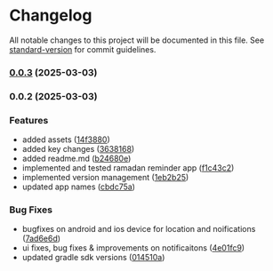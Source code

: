 # Changelog

All notable changes to this project will be documented in this file. See [standard-version](https://github.com/conventional-changelog/standard-version) for commit guidelines.

### [0.0.3](https://github.com/The-Lone-Druid/Ramadan-Reminder/compare/v0.0.2...v0.0.3) (2025-03-03)

### 0.0.2 (2025-03-03)


### Features

* added assets ([14f3880](https://github.com/The-Lone-Druid/Ramadan-Reminder/commit/14f38807c527c5cd6449d4247dfa8c178b43d84c))
* added key changes ([3638168](https://github.com/The-Lone-Druid/Ramadan-Reminder/commit/3638168967e9f325067eb58daec7ede6fa268700))
* added readme.md ([b24680e](https://github.com/The-Lone-Druid/Ramadan-Reminder/commit/b24680ed1abcc10b1ddbf2ea8626f8d38dd85247))
* implemented and tested ramadan reminder app ([f1c43c2](https://github.com/The-Lone-Druid/Ramadan-Reminder/commit/f1c43c2cfa0aab55a01d06bc294e617341f50f7c))
* implemented version management ([1eb2b25](https://github.com/The-Lone-Druid/Ramadan-Reminder/commit/1eb2b253368d711882adc70a00f0ff25f3e7b4d8))
* updated app names ([cbdc75a](https://github.com/The-Lone-Druid/Ramadan-Reminder/commit/cbdc75aabfef76a69ecf5ee04996be3d60357405))


### Bug Fixes

* bugfixes on android and ios device for location and noifications ([7ad6e6d](https://github.com/The-Lone-Druid/Ramadan-Reminder/commit/7ad6e6d9ab4e3eb74c05c6632337e0f5a6892682))
* ui fixes, bug fixes & improvements on notificaitons ([4e01fc9](https://github.com/The-Lone-Druid/Ramadan-Reminder/commit/4e01fc93680bbe91d650c5bc4b3140eae86b54aa))
* updated gradle sdk versions ([014510a](https://github.com/The-Lone-Druid/Ramadan-Reminder/commit/014510a60659c5f881030deab00007290bf3349a))
